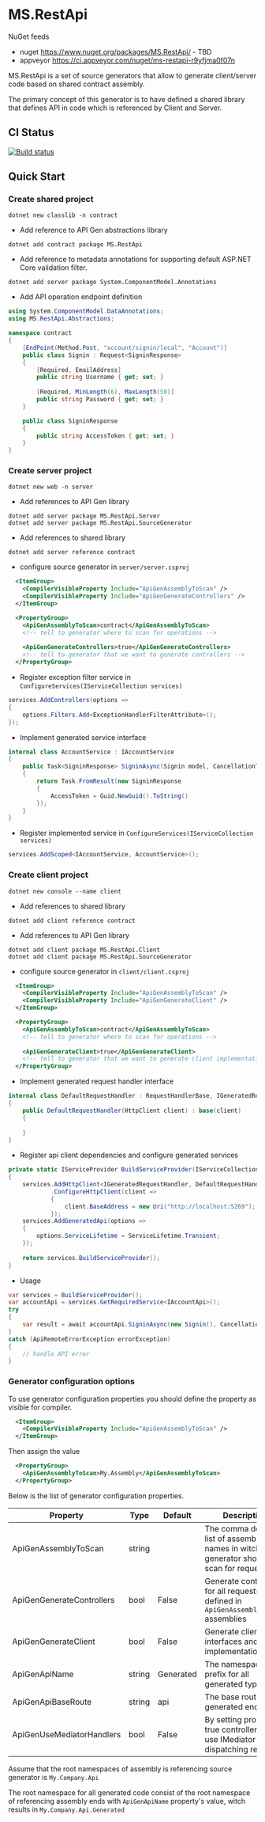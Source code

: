 # MS.RestApi

NuGet feeds
- nuget https://www.nuget.org/packages/MS.RestApi/ - TBD
- appveyor https://ci.appveyor.com/nuget/ms-restapi-r9yfjma0f07n

MS.RestApi is a set of source generators that allow to generate client/server code based on shared contract assembly.

The primary concept of this generator is to have defined a shared library that defines API in code which is referenced by Client and Server. 

## CI Status
[![Build status](https://ci.appveyor.com/api/projects/status/yx56lwlibg15bjwv/branch/master?svg=true)](https://ci.appveyor.com/project/msavencov/ms-restapi/branch/master)

## Quick Start

### Create shared project

```shell
dotnet new classlib -n contract
```
* Add reference to API Gen abstractions library

```shell
dotnet add contract package MS.RestApi
```

* Add reference to metadata annotations for supporting default ASP.NET Core validation filter. 
```shell
dotnet add server package System.ComponentModel.Annotations
```

* Add API operation endpoint definition
```c#
using System.ComponentModel.DataAnnotations;
using MS.RestApi.Abstractions;

namespace contract
{
    [EndPoint(Method.Post, "account/signin/local", "Account")]
    public class Signin : Request<SigninResponse>
    {
        [Required, EmailAddress]
        public string Username { get; set; }
        
        [Required, MinLength(6), MaxLength(50)]
        public string Password { get; set; }
    }

    public class SigninResponse
    {
        public string AccessToken { get; set; }
    }
}
```

### Create server project

```shell
dotnet new web -n server 
```

* Add references to API Gen library
```shell
dotnet add server package MS.RestApi.Server
dotnet add server package MS.RestApi.SourceGenerator
```

* Add references to shared library 
```shell
dotnet add server reference contract
```

* configure source generator in `server/server.csproj`
```xml
  <ItemGroup>
    <CompilerVisibleProperty Include="ApiGenAssemblyToScan" /> 
    <CompilerVisibleProperty Include="ApiGenGenerateControllers" />
  </ItemGroup>

  <PropertyGroup>
    <ApiGenAssemblyToScan>contract</ApiGenAssemblyToScan>
    <!-- tell to generator where to scan for operations -->
    
    <ApiGenGenerateControllers>true</ApiGenGenerateControllers> 
    <!-- tell to generator that we want to generate controllers -->
  </PropertyGroup>
```

* Register exception filter service in `ConfigureServices(IServiceCollection services)`
```c#
services.AddControllers(options =>
{
    options.Filters.Add<ExceptionHandlerFilterAttribute>();
});
```

* Implement generated service interface
```c#
internal class AccountService : IAccountService
{
    public Task<SigninResponse> SigninAsync(Signin model, CancellationToken ct = default)
    {
        return Task.FromResult(new SigninResponse
        {
            AccessToken = Guid.NewGuid().ToString()
        });
    }
}
```

* Register implemented service in `ConfigureServices(IServiceCollection services)`
```c#
services.AddScoped<IAccountService, AccountService>();
```

### Create client project 

```shell
dotnet new console --name client
```

* Add references to shared library
```shell
dotnet add client reference contract
```

* Add references to API Gen library
```shell
dotnet add client package MS.RestApi.Client
dotnet add client package MS.RestApi.SourceGenerator
```

* configure source generator in `client/client.csproj`
```xml
  <ItemGroup>
    <CompilerVisibleProperty Include="ApiGenAssemblyToScan" /> 
    <CompilerVisibleProperty Include="ApiGenGenerateClient" />
  </ItemGroup>

  <PropertyGroup>
    <ApiGenAssemblyToScan>contract</ApiGenAssemblyToScan>
    <!-- tell to generator where to scan for operations -->
    
    <ApiGenGenerateClient>true</ApiGenGenerateClient> 
    <!-- tell to generator that we want to generate client implementation -->
  </PropertyGroup>
```

* Implement generated request handler interface 
```c#
internal class DefaultRequestHandler : RequestHandlerBase, IGeneratedRequestHandler
{
    public DefaultRequestHandler(HttpClient client) : base(client)
    {
        
    }
}
```

* Register api client dependencies and configure generated services 
```c#
private static IServiceProvider BuildServiceProvider(IServiceCollection services = default)
{
    services.AddHttpClient<IGeneratedRequestHandler, DefaultRequestHandler>()
            .ConfigureHttpClient(client =>
            {
                client.BaseAddress = new Uri("http://localhost:5269");
            });
    services.AddGeneratedApi(options =>
    {
        options.ServiceLifetime = ServiceLifetime.Transient;
    });
    
    return services.BuildServiceProvider();
}
```

* Usage
```c#
var services = BuildServiceProvider();
var accountApi = services.GetRequiredService<IAccountApi>();
try
{
    var result = await accountApi.SigninAsync(new Signin(), CancellationToken.None);
}
catch (ApiRemoteErrorException errorException)
{
    // handle API error
}
```

### Generator configuration options

To use generator configuration properties you should define the property as visible for compiler.
```xml
  <ItemGroup>
    <CompilerVisibleProperty Include="ApiGenAssemblyToScan" />
  </ItemGroup>
```

Then assign the value 
```xml
  <PropertyGroup>
    <ApiGenAssemblyToScan>My.Assembly</ApiGenAssemblyToScan>
  </PropertyGroup>
```

Below is the list of generator configuration properties.

| Property                  | Type   | Default   | Description                                                                           |
|---------------------------|--------|-----------|---------------------------------------------------------------------------------------|
| ApiGenAssemblyToScan      | string |           | The comma delimited list of assembly names in witch generator should scan for request |
| ApiGenGenerateControllers | bool   | False     | Generate controllers for all requests defined in `ApiGenAssemblyToScan` assemblies    |
| ApiGenGenerateClient      | bool   | False     | Generate client interfaces and their implementations                                  |
| ApiGenApiName             | string | Generated | The namespace prefix for all generated types                                          |
| ApiGenApiBaseRoute        | string | api       | The base route for generated endpoints                                                |
| ApiGenUseMediatorHandlers | bool   | False     | By setting property to true controllers will use IMediator for dispatching requests   | 

Assume that the root namespaces of assembly is referencing source generator is `My.Company.Api`

The root namespace for all generated code consist of the root namespace of referencing assembly ends with `ApiGenApiName` property's value, witch results in `My.Company.Api.Generated`  